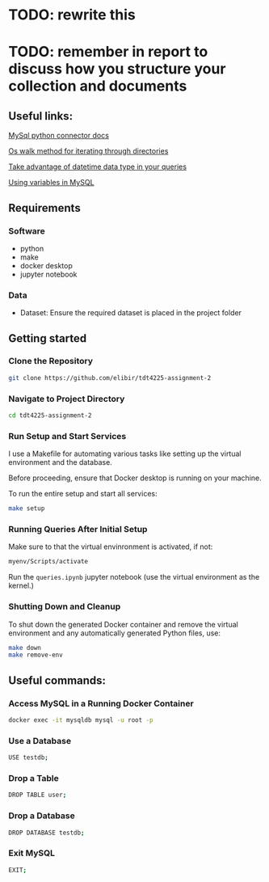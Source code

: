  # TODO: rewrite this
 # TODO: remember in report to discuss how you structure your collection and documents
 
 ## Useful links:

 [MySql python connector docs](https://dev.mysql.com/doc/connector-python/en/connector-python-examples.html)

 [Os walk method for iterating through directories](https://www.geeksforgeeks.org/os-walk-python/)

 [Take advantage of datetime data type in your queries](https://dev.mysql.com/doc/refman/8.0/en/date-and-time-functions.html)

 [Using variables in MySQL](https://www.mysqltutorial.org/mysql-basics/mysql-variables/)

## Requirements

### Software
- python
- make
- docker desktop
- jupyter notebook

### Data
- Dataset: Ensure the required dataset is placed in the project folder

## Getting started
### Clone the Repository
```bash
git clone https://github.com/elibir/tdt4225-assignment-2
```

### Navigate to Project Directory
```bash
cd tdt4225-assignment-2
```

### Run Setup and Start Services
I use a Makefile for automating various tasks like setting up the virtual environment and the database.

Before proceeding, ensure that Docker desktop is running on your machine.

To run the entire setup and start all services:
```bash
make setup
```

### Running Queries After Initial Setup
Make sure to that the virtual envinronment is activated, if not:
```bash
myenv/Scripts/activate
```
Run the ```queries.ipynb``` jupyter notebook (use the virtual environment as the kernel.)

### Shutting Down and Cleanup
To shut down the generated Docker container and remove the virtual environment and any automatically generated Python files, use:
```bash
make down
make remove-env
```

## Useful commands:

### Access MySQL in a Running Docker Container
```bash
docker exec -it mysqldb mysql -u root -p
``` 
### Use a Database
```bash
USE testdb;
```
### Drop a Table
```bash 
DROP TABLE user;
```
### Drop a Database
```bash 
DROP DATABASE testdb;
```
### Exit MySQL
```bash
EXIT;
```

